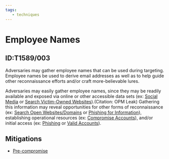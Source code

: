 ```yaml
---
tags:
   - techniques
---
```

# Employee Names
## ID:T1589/003
Adversaries may gather employee names that can be used during targeting. Employee names be used to derive email addresses as well as to help guide other reconnaissance efforts and/or craft more-believable lures.

Adversaries may easily gather employee names, since they may be readily available and exposed via online or other accessible data sets (ex: [Social Media](/mitre/techniques/T1593/001) or [Search Victim-Owned Websites](/mitre/techniques/T1594)).(Citation: OPM Leak) Gathering this information may reveal opportunities for other forms of reconnaissance (ex: [Search Open Websites/Domains](/mitre/techniques/T1593) or [Phishing for Information](/mitre/techniques/T1598)), establishing operational resources (ex: [Compromise Accounts](/mitre/techniques/T1586)), and/or initial access (ex: [Phishing](/mitre/techniques/T1566) or [Valid Accounts](/mitre/techniques/T1078)).
## Mitigations
* [Pre-compromise](mitigations/M1056)
